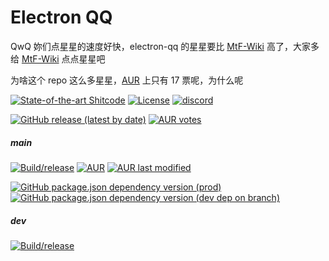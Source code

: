 # Electron QQ

QwQ 妳们点星星的速度好快，electron-qq 的星星要比 [MtF-Wiki](https://github.com/mtf-wiki/MtF-Wiki) 高了，大家多给 [MtF-Wiki](https://github.com/mtf-wiki/MtF-Wiki) 点点星星吧

为啥这个 repo 这么多星星，[AUR](https://aur.archlinux.org/packages/electron-qq/) 上只有 17 票呢，为什么呢

[![State-of-the-art Shitcode](https://img.shields.io/static/v1?label=State-of-the-art&message=Shitcode&color=7B5804)](https://github.com/trekhleb/state-of-the-art-shitcode)
[![License](https://img.shields.io/aur/license/electron-qq)](https://github.com/Clansty/electron-qq/blob/main/LICENSE)
[![discord](https://img.shields.io/static/v1?label=chat&message=discord&color=7289da&logo=discord)](https://discord.gg/gKnU7BARzv)

[![GitHub release (latest by date)](https://img.shields.io/github/downloads/Clansty/electron-qq/latest/total)](https://github.com/Clansty/electron-qq/releases/latest)
[![AUR votes](https://img.shields.io/aur/votes/electron-qq)](https://aur.archlinux.org/packages/electron-qq/)

##### main
[![Build/release](https://github.com/Clansty/electron-qq/actions/workflows/main.yml/badge.svg?branch=main)](https://github.com/Clansty/electron-qq/actions/workflows/main.yml)
[![AUR](https://img.shields.io/aur/version/electron-qq)](https://aur.archlinux.org/packages/electron-qq/)
[![AUR last modified](https://img.shields.io/aur/last-modified/electron-qq)](https://aur.archlinux.org/packages/electron-qq/)

[![GitHub package.json dependency version (prod)](https://img.shields.io/github/package-json/dependency-version/Clansty/Icalingua/oicq?filename=electron-qq%2Fpackage.json)](https://github.com/takayama-lily/oicq)
[![GitHub package.json dependency version (dev dep on branch)](https://img.shields.io/github/package-json/dependency-version/clansty/electron-qq/dev/electron?logo=electron&filename=electron-qq%2Fpackage.json)](https://electronjs.org)

##### dev
[![Build/release](https://github.com/Clansty/electron-qq/actions/workflows/main.yml/badge.svg?branch=dev)](https://github.com/Clansty/electron-qq/actions/workflows/main.yml)
